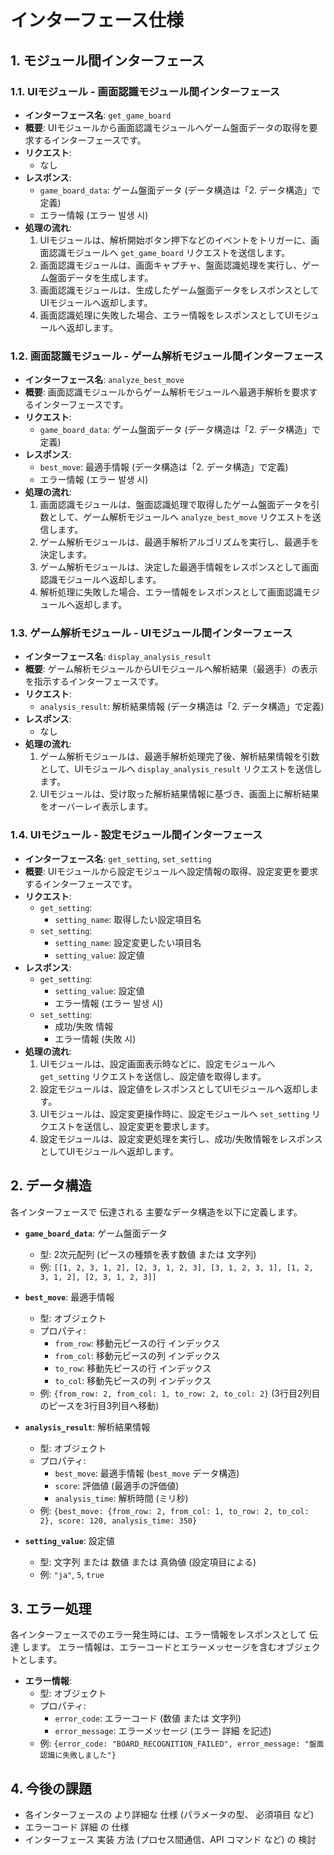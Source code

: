 # インターフェース仕様

## 1. モジュール間インターフェース

### 1.1. UIモジュール - 画面認識モジュール間インターフェース
- **インターフェース名**: `get_game_board`
- **概要**: UIモジュールから画面認識モジュールへゲーム盤面データの取得を要求するインターフェースです。
- **リクエスト**:
    - なし
- **レスポンス**:
    - `game_board_data`: ゲーム盤面データ (データ構造は「2. データ構造」で定義)
    - エラー情報 (エラー 발생 시)
- **処理の流れ**:
    1. UIモジュールは、解析開始ボタン押下などのイベントをトリガーに、画面認識モジュールへ `get_game_board` リクエストを送信します。
    2. 画面認識モジュールは、画面キャプチャ、盤面認識処理を実行し、ゲーム盤面データを生成します。
    3. 画面認識モジュールは、生成したゲーム盤面データをレスポンスとしてUIモジュールへ返却します。
    4. 画面認識処理に失敗した場合、エラー情報をレスポンスとしてUIモジュールへ返却します。

### 1.2. 画面認識モジュール - ゲーム解析モジュール間インターフェース
- **インターフェース名**: `analyze_best_move`
- **概要**: 画面認識モジュールからゲーム解析モジュールへ最適手解析を要求するインターフェースです。
- **リクエスト**:
    - `game_board_data`: ゲーム盤面データ (データ構造は「2. データ構造」で定義)
- **レスポンス**:
    - `best_move`: 最適手情報 (データ構造は「2. データ構造」で定義)
    - エラー情報 (エラー 발생 시)
- **処理の流れ**:
    1. 画面認識モジュールは、盤面認識処理で取得したゲーム盤面データを引数として、ゲーム解析モジュールへ `analyze_best_move` リクエストを送信します。
    2. ゲーム解析モジュールは、最適手解析アルゴリズムを実行し、最適手を決定します。
    3. ゲーム解析モジュールは、決定した最適手情報をレスポンスとして画面認識モジュールへ返却します。
    4. 解析処理に失敗した場合、エラー情報をレスポンスとして画面認識モジュールへ返却します。

### 1.3. ゲーム解析モジュール - UIモジュール間インターフェース
- **インターフェース名**: `display_analysis_result`
- **概要**: ゲーム解析モジュールからUIモジュールへ解析結果（最適手）の表示を指示するインターフェースです。
- **リクエスト**:
    - `analysis_result`: 解析結果情報 (データ構造は「2. データ構造」で定義)
- **レスポンス**:
    - なし
- **処理の流れ**:
    1. ゲーム解析モジュールは、最適手解析処理完了後、解析結果情報を引数として、UIモジュールへ `display_analysis_result` リクエストを送信します。
    2. UIモジュールは、受け取った解析結果情報に基づき、画面上に解析結果をオーバーレイ表示します。

### 1.4. UIモジュール - 設定モジュール間インターフェース
- **インターフェース名**: `get_setting`, `set_setting`
- **概要**: UIモジュールから設定モジュールへ設定情報の取得、設定変更を要求するインターフェースです。
- **リクエスト**:
    - `get_setting`:
        - `setting_name`: 取得したい設定項目名
    - `set_setting`:
        - `setting_name`: 設定変更したい項目名
        - `setting_value`: 設定値
- **レスポンス**:
    - `get_setting`:
        - `setting_value`: 設定値
        - エラー情報 (エラー 발생 시)
    - `set_setting`:
        - 成功/失敗 情報
        - エラー情報 (失敗 시)
- **処理の流れ**:
    1. UIモジュールは、設定画面表示時などに、設定モジュールへ `get_setting` リクエストを送信し、設定値を取得します。
    2. 設定モジュールは、設定値をレスポンスとしてUIモジュールへ返却します。
    3. UIモジュールは、設定変更操作時に、設定モジュールへ `set_setting` リクエストを送信し、設定変更を要求します。
    4. 設定モジュールは、設定変更処理を実行し、成功/失敗情報をレスポンスとしてUIモジュールへ返却します。

## 2. データ構造
各インターフェースで 伝達される 主要なデータ構造を以下に定義します。

- **`game_board_data`**: ゲーム盤面データ
    - 型: 2次元配列 (ピースの種類を表す数値 または 文字列)
    - 例: `[[1, 2, 3, 1, 2], [2, 3, 1, 2, 3], [3, 1, 2, 3, 1], [1, 2, 3, 1, 2], [2, 3, 1, 2, 3]]`

- **`best_move`**: 最適手情報
    - 型: オブジェクト
    - プロパティ:
        - `from_row`: 移動元ピースの行 インデックス
        - `from_col`: 移動元ピースの列 インデックス
        - `to_row`: 移動先ピースの行 インデックス
        - `to_col`: 移動先ピースの列 インデックス
    - 例: `{from_row: 2, from_col: 1, to_row: 2, to_col: 2}` (3行目2列目のピースを3行目3列目へ移動)

- **`analysis_result`**: 解析結果情報
    - 型: オブジェクト
    - プロパティ:
        - `best_move`: 最適手情報 (`best_move` データ構造)
        - `score`: 評価値 (最適手の評価値)
        - `analysis_time`: 解析時間 (ミリ秒)
    - 例: `{best_move: {from_row: 2, from_col: 1, to_row: 2, to_col: 2}, score: 120, analysis_time: 350}`

- **`setting_value`**: 設定値
    - 型: 文字列 または 数値 または 真偽値 (設定項目による)
    - 例: `"ja"`, `5`, `true`

## 3. エラー処理
各インターフェースでのエラー発生時には、エラー情報をレスポンスとして 伝達 します。
エラー情報は、エラーコードとエラーメッセージを含むオブジェクトとします。

- **エラー情報**:
    - 型: オブジェクト
    - プロパティ:
        - `error_code`: エラーコード (数値 または 文字列)
        - `error_message`: エラーメッセージ (エラー 詳細 を記述)
    - 例: `{error_code: "BOARD_RECOGNITION_FAILED", error_message: "盤面認識に失敗しました"}`

## 4. 今後の課題
- 各インターフェースの より詳細な 仕様 (パラメータの型、 必須項目 など)
- エラーコード 詳細 の 仕様
- インターフェース 実装 方法 (プロセス間通信、API コマンド など) の 検討
